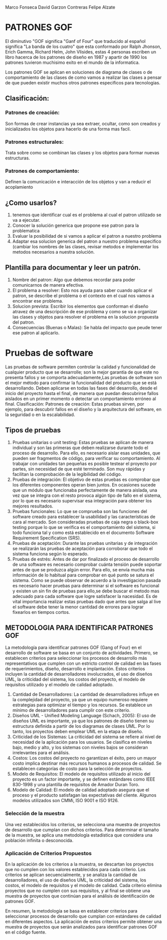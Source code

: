 Marco Fonseca
David Garzon Contreras
Felipe Alzate
# PATRONES GOF
  El diminutivo "GOF significa "Ganf of Four" que traducido al español significa "La banda de los cuatro" que esta conformado por Ralph Jhonson, Erich
  Gamma, Richard Helm, John Vlisides, estas 4 personas escriben un libro hacerca de los patrones de diseño en 1987 y apartir de 1990 los patrones tuvieron
  muchisimo exito en el mundo de la informatica.
  
  Los patrones GOF se aplican en soluciones de diagrama de clases o de comportamiento de las clases de como vamos a realizar las clases a pensar de que pueden
  existir muchos otros patrones especificos para tecnologias.
  
  ## Clasificación:
  
  ### Patrones de creación:
  Son formas de crear instancias ya sea extraer, ocultar, como son creados y inicializados los objetos para hacerlo de una forma mas facil.
  ### Patrones estructurales:
  Trata sobre como se combinan las clases y los objetos para formar nuevas estructuras. 
  ### Patrones de comportamiento:
  Definen la comunicación e interacción de los objetos y van a reducir el acoplamiento 
  
  ## ¿Como usarlos?
  
  1. tenemos que identificar cual es el problema al cual el patron utilizado se va a ejecutar. 
  2. Conocer la solución generica que propone ese patron para la problematica
  3. Evaluar la posibilidad de si vamos a aplicar el patron a nuestro problema
  4. Adaptar esa solucion generica del patron a nuestro problema especifico (cambiar los nombres de las clases, revisar metodos e implementar los
  metodos necesarios a nuestra solución.
  
  ## Plantilla para documentar y leer un patrón.
  
  1. Nombre del patron: Algo que debemos recordar para poder comunicarnos de manera efectiva.
  2. El problema a resolver: Esto nos ayuda para saber cuando aplicar el patron, se describe el problema o el contexto en el cual nos vamos a encontrar ese problema.
  3. Solucion prevista: Escribir los elementos que conforman el diseño atravez de una descripción de ese problema y como se va a organizar las clases y objetos
  para resolver el problema en la solucion propuesta del patron.
  4. Consecuencias (Buenas o Malas): Se habla del impacto que peude tener ese patron al aplicarlo.
# Pruebas de software
   Las pruebas de software permiten controlar la calidad y funcionalidad de cualquier producto que se desarrolle; son la mejor garantía de que este no 
   presenta fallos y se comporta adecuadamente,Las pruebas de software son el mejor método para confirmar la funcionalidad del producto que se está 
  desarrollando. 
  Deben aplicarse en todas las fases del desarrollo, desde el inicio del proyecto hasta el final, de manera que puedan descubrirse fallos aislados en un 
  primer momento o detectar un comportamiento erróneo al final.
  Clasificación:
  Patrones de creación: 
  Estas pruebas sirven, por ejemplo, para descubrir fallos en el diseño y la arquitectura del software, en la seguridad o en la escalabilidad.
## Tipos de pruebas
  1. Pruebas unitarias o unit testing:
    Estas pruebas se aplican de manera individual y son las primeras que deben realizarse durante todo el proceso de desarrollo.
    Para ello, es necesario aislar esas unidades, que pueden ser fragmentos de código, para verificar su comportamiento. Al trabajar con unidades tan 
    pequeñas es posible testear el proyecto por partes, sin necesidad de que esté terminado. Son muy rápidas y facilitan la comprobación de la 
    legibilidad del código.
  2. Pruebas de integración:
    El objetivo de estas pruebas es comprobar que los diferentes componentes operan bien juntos. En ocasiones sucede que un módulo que funcionaba 
    perfectamente de manera aislada, una vez que se integra con el resto provoca algún tipo de fallo en el sistema, por lo que es necesario supervisar 
    esa integración para obtener los mejores resultados.
  3. Pruebas funcionales:
    Lo que se comprueba son las funciones del software creado para establecer la usabilidad y las características de cara al mercado. Son consideradas 
    pruebas de caja negra o black-box testing porque lo que se verifica es el comportamiento del sistema, si todo funciona tal y como está establecido en 
    el documento Software Requirement Specification (SRS).
  4. Pruebas de aceptación:
    Durante las pruebas unitarias y de integración se realizarán las pruebas de aceptación para corroborar que todo el sistema funciona según lo 
    esperado.
  5. Pruebas de estrés:
    Antes de dar por finalizado el proceso de desarrollo de una software es necesario comprobar cuánta tensión puede soportar antes de que se produzca 
    algún error. Para ello, se envía mucha más información de lo habitual para comprobar en qué punto se satura el sistema.
    Como se puede observar de acuerdo a la investigacion pasada es necesario hacer pruebas para determinar si el software es funcional y existen un sin 
    fin de pruebas para ello,se debe buscar el metodo mas adecuado para cada software que logre satisfacer la nacesidad.
    Es de vital importancia realizar estas pruebas dado que antes que salga al live el software debe tener la menor cantidad de errores para lograr 
    fixearlos en tiempos cortos.
 ## METODOLOGIA PARA IDENTIFICAR PATRONES GOF
 La metodología para identificar patrones GOF (Gang of Four) en el desarrollo de software se basa en un conjunto de actividades. Primero, se establecen criterios para seleccionar los procesos de desarrollo más representativos que cumplen con un estricto control de calidad en las fases de requerimientos, diseño, desarrollo e implantación. Estos criterios incluyen la cantidad de desarrolladores involucrados, el uso de diseños UML, la criticidad del sistema, los costos del proyecto, el modelo de requisitos utilizado y el modelo de calidad adoptado.
1. Cantidad de Desarrolladores: La cantidad de desarrolladores influye en la complejidad del proyecto, ya que un equipo numeroso requiere estrategias para optimizar el tiempo y los recursos. Se establece un mínimo de desarrolladores para cumplir con este criterio.
2. Diseños UML - Unified Modeling Language (Schach, 2005): El uso de diseños UML es importante, ya que los patrones de diseño tienen su estructura definida a partir de los diagramas de clases UML. Por lo tanto, los proyectos deben emplear UML en la etapa de diseño.
3. Criticidad de los Sistemas: La criticidad del sistema se refiere al nivel de necesidad de la aplicación para los usuarios. Se clasifica en niveles bajo, medio y alto, y los sistemas con niveles bajos se consideran irrelevantes para el análisis.
4. Costos: Los costos del proyecto no garantizan el éxito, pero un mayor costo implica destinar más recursos humanos a procesos de calidad. Se establecen categorías de costo para la selección de proyectos.
5. Modelo de Requisitos: El modelo de requisitos utilizado al inicio del proyecto es un factor importante, y se definen estándares como IEEE 830-1998 y una plantilla de requisitos de Amador Duran Toro.
6. Modelo de Calidad: El modelo de calidad adoptado asegura que el proceso y el producto satisfagan las expectativas del cliente. Algunos modelos utilizados son CMMi, ISO 9001 e ISO 9126.
### Selección de la muestra
Una vez establecidos los criterios, se selecciona una muestra de proyectos de desarrollo que cumplan con dichos criterios. Para determinar el tamaño de la muestra, se aplica una metodología estadística que considera una población infinita o desconocida.
### Aplicación de Criterios Propuestos
En la aplicación de los criterios a la muestra, se descartan los proyectos que no cumplen con los valores establecidos para cada criterio. Los criterios se aplican secuencialmente, y se analiza la cantidad de desarrolladores, el uso de diseños UML, la criticidad del sistema, los costos, el modelo de requisitos y el modelo de calidad. Cada criterio elimina proyectos que no cumplen con sus requisitos, y al final se obtiene una muestra de proyectos que continúan para el análisis de identificación de patrones GOF.

En resumen, la metodología se basa en establecer criterios para seleccionar procesos de desarrollo que cumplan con estándares de calidad en diferentes aspectos. La aplicación de estos criterios permite obtener una muestra de proyectos que serán analizados para identificar patrones GOF en el código fuente.

    

